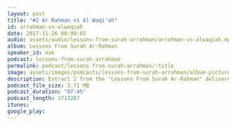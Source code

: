 ```yaml
---
layout: post
title: "#2 Ar Rahman vs Al Waqi'ah"
id: arrahman-vs-alwaqiah
date: 2017-11-26 00:00:02
audio: assets/audio/lessons-from-surah-arrahman/arrahman-vs-alwaqiah.mp3
album: Lessons From Surah Ar-Rahman
speaker_id: nak
podcast: lessons-from-surah-arrahman
permalink: podcast/lessons-from-surah-arrahman/:title
image: assets/images/podcasts/lessons-from-surah-arrahman/album-picture-small.jpg
description: Extract 2 from the "Lessons From Surah Ar-Rahman" delivered at the Wilayah Mosque on the 5th Sep 2013 during his 2013 Malaysian Tour.
podcast_file_size: 3.71 MB
podcast_duration: "07:45"
podcast_length: 3713287
itunes: 
google_play: 
---
```


